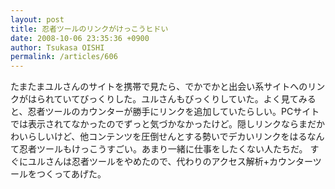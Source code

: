 ```yaml
---
layout: post
title: 忍者ツールのリンクがけっこうヒドい
date: 2008-10-06 23:35:36 +0900
author: Tsukasa OISHI
permalink: /articles/606
---
```


たまたまユルさんのサイトを携帯で見たら、でかでかと出会い系サイトへのリンクがはられていてびっくりした。ユルさんもびっくりしていた。よく見てみると、忍者ツールのカウンターが勝手にリンクを追加していたらしい。PCサイトでは表示されてなかったのでずっと気づかなかったけど。隠しリンクならまだかわいらしいけど、他コンテンツを圧倒せんとする勢いでデカいリンクをはるなんて忍者ツールもけっこうすごい。あまり一緒に仕事をしたくない人たちだ。
すぐにユルさんは忍者ツールをやめたので、代わりのアクセス解析+カウンターツールをつくってあげた。


